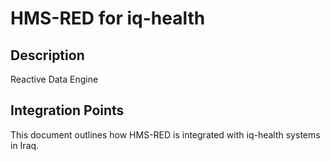 # HMS-RED for iq-health

## Description

Reactive Data Engine

## Integration Points

This document outlines how HMS-RED is integrated with iq-health systems in Iraq.
